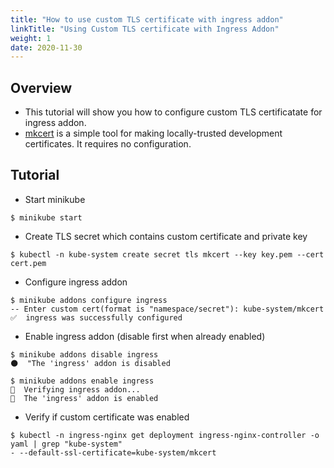 ```yaml
---
title: "How to use custom TLS certificate with ingress addon"
linkTitle: "Using Custom TLS certificate with Ingress Addon"
weight: 1
date: 2020-11-30
---
```


## Overview

- This tutorial will show you how to configure custom TLS certificatate for ingress addon.  
- [mkcert](https://github.com/FiloSottile/mkcert) is a simple tool for making locally-trusted development certificates. It requires no configuration.

## Tutorial

- Start minikube
```
$ minikube start
```

- Create TLS secret which contains custom certificate and private key
```
$ kubectl -n kube-system create secret tls mkcert --key key.pem --cert cert.pem
```

- Configure ingress addon
```
$ minikube addons configure ingress
-- Enter custom cert(format is "namespace/secret"): kube-system/mkcert
✅  ingress was successfully configured
```

- Enable ingress addon (disable first when already enabled)
```
$ minikube addons disable ingress
🌑  "The 'ingress' addon is disabled

$ minikube addons enable ingress
🔎  Verifying ingress addon...
🌟  The 'ingress' addon is enabled
```
- Verify if custom certificate was enabled
```
$ kubectl -n ingress-nginx get deployment ingress-nginx-controller -o yaml | grep "kube-system"
- --default-ssl-certificate=kube-system/mkcert
```
